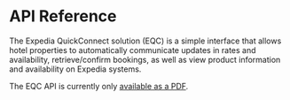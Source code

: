 # API Reference

The Expedia QuickConnect solution (EQC) is a simple interface that allows hotel properties to automatically communicate updates in rates and availability, retrieve/confirm bookings, as well as view product information and availability on Expedia systems.

The EQC API is currently only [available as a PDF](http://developer.expediapartnercentral.com/files/EQC_Public_API_v1.6.1.pdf).
